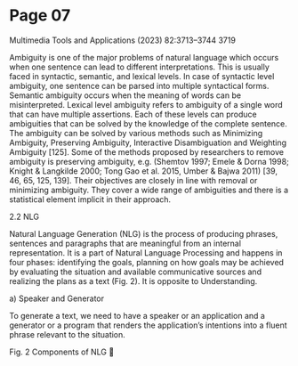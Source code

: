 # Page 07

Multimedia Tools and Applications (2023) 82:3713–3744                                      3719


   Ambiguity is one of the major problems of natural language which occurs when one
sentence can lead to different interpretations. This is usually faced in syntactic, semantic,
and lexical levels. In case of syntactic level ambiguity, one sentence can be parsed into
multiple syntactical forms. Semantic ambiguity occurs when the meaning of words can be
misinterpreted. Lexical level ambiguity refers to ambiguity of a single word that can have
multiple assertions. Each of these levels can produce ambiguities that can be solved by the
knowledge of the complete sentence. The ambiguity can be solved by various methods such as
Minimizing Ambiguity, Preserving Ambiguity, Interactive Disambiguation and Weighting
Ambiguity [125]. Some of the methods proposed by researchers to remove ambiguity is
preserving ambiguity, e.g. (Shemtov 1997; Emele & Dorna 1998; Knight & Langkilde
2000; Tong Gao et al. 2015, Umber & Bajwa 2011) [39, 46, 65, 125, 139]. Their objectives
are closely in line with removal or minimizing ambiguity. They cover a wide range of
ambiguities and there is a statistical element implicit in their approach.

2.2 NLG

Natural Language Generation (NLG) is the process of producing phrases, sentences and
paragraphs that are meaningful from an internal representation. It is a part of Natural Language
Processing and happens in four phases: identifying the goals, planning on how goals may be
achieved by evaluating the situation and available communicative sources and realizing the
plans as a text (Fig. 2). It is opposite to Understanding.

a) Speaker and Generator


   To generate a text, we need to have a speaker or an application and a generator or a program
that renders the application’s intentions into a fluent phrase relevant to the situation.




Fig. 2 Components of NLG
